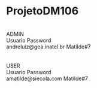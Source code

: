 # ProjetoDM106
<br>
ADMIN<br>
Usuario                   Password<br>
andreluiz@gea.inatel.br   Matilde#7<br>
<br><br>
USER<br>
Usuario                   Password<br>
amatilde@siecola.com      Matilde#7<br>
